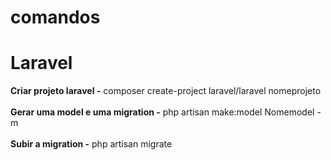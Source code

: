 # comandos
<h1> Laravel </h1>
<strong> Criar projeto laravel -</strong>
  composer create-project laravel/laravel nomeprojeto
 <br>
 <br>
<strong> Gerar uma model e uma migration -</strong>
php artisan make:model Nomemodel -m
 <br>
 <br>
 <strong>Subir a migration -</strong>
 php artisan migrate
